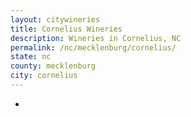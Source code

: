 ```yaml
---
layout: citywineries
title: Cornelius Wineries
description: Wineries in Cornelius, NC
permalink: /nc/mecklenburg/cornelius/
state: nc
county: mecklenburg
city: cornelius
---
```

-
